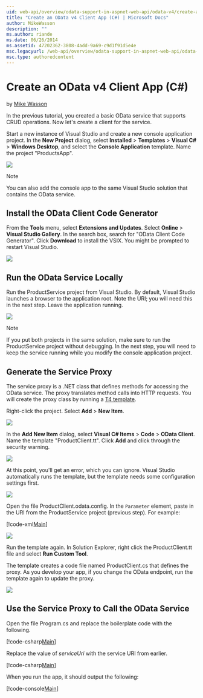 ```yaml
---
uid: web-api/overview/odata-support-in-aspnet-web-api/odata-v4/create-an-odata-v4-client-app
title: "Create an OData v4 Client App (C#) | Microsoft Docs"
author: MikeWasson
description: ""
ms.author: riande
ms.date: 06/26/2014
ms.assetid: 47202362-3808-4add-9a69-c9d1f91d5e4e
msc.legacyurl: /web-api/overview/odata-support-in-aspnet-web-api/odata-v4/create-an-odata-v4-client-app
msc.type: authoredcontent
---
```

Create an OData v4 Client App (C#)
====================
by [Mike Wasson](https://github.com/MikeWasson)

In the previous tutorial, you created a basic OData service that supports CRUD operations. Now let's create a client for the service.

Start a new instance of Visual Studio and create a new console application project. In the **New Project** dialog, select **Installed** &gt; **Templates** &gt; **Visual C#** &gt; **Windows Desktop**, and select the **Console Application** template. Name the project &quot;ProductsApp&quot;.

![](create-an-odata-v4-client-app/_static/image1.png)

> [!NOTE]
> You can also add the console app to the same Visual Studio solution that contains the OData service.


## Install the OData Client Code Generator

From the **Tools** menu, select **Extensions and Updates**. Select **Online** &gt; **Visual Studio Gallery**. In the search box, search for &quot;OData Client Code Generator&quot;. Click **Download** to install the VSIX. You might be prompted to restart Visual Studio.

[![](create-an-odata-v4-client-app/_static/image3.png)](create-an-odata-v4-client-app/_static/image2.png)

## Run the OData Service Locally

Run the ProductService project from Visual Studio. By default, Visual Studio launches a browser to the application root. Note the URI; you will need this in the next step. Leave the application running.

![](create-an-odata-v4-client-app/_static/image4.png)

> [!NOTE]
> If you put both projects in the same solution, make sure to run the ProductService project without debugging. In the next step, you will need to keep the service running while you modify the console application project.


## Generate the Service Proxy

The service proxy is a .NET class that defines methods for accessing the OData service. The proxy translates method calls into HTTP requests. You will create the proxy class by running a [T4 template](https://msdn.microsoft.com/library/bb126445.aspx).

Right-click the project. Select **Add** &gt; **New Item**.

![](create-an-odata-v4-client-app/_static/image5.png)

In the **Add New Item** dialog, select **Visual C# Items** &gt; **Code** &gt; **OData Client**. Name the template &quot;ProductClient.tt&quot;. Click **Add** and click through the security warning.

[![](create-an-odata-v4-client-app/_static/image7.png)](create-an-odata-v4-client-app/_static/image6.png)

At this point, you'll get an error, which you can ignore. Visual Studio automatically runs the template, but the template needs some configuration settings first.

[![](create-an-odata-v4-client-app/_static/image9.png)](create-an-odata-v4-client-app/_static/image8.png)

Open the file ProductClient.odata.config. In the `Parameter` element, paste in the URI from the ProductService project (previous step). For example:

[!code-xml[Main](create-an-odata-v4-client-app/samples/sample1.xml)]

[![](create-an-odata-v4-client-app/_static/image11.png)](create-an-odata-v4-client-app/_static/image10.png)

Run the template again. In Solution Explorer, right click the ProductClient.tt file and select **Run Custom Tool**.

The template creates a code file named ProductClient.cs that defines the proxy. As you develop your app, if you change the OData endpoint, run the template again to update the proxy.

![](create-an-odata-v4-client-app/_static/image12.png)

## Use the Service Proxy to Call the OData Service

Open the file Program.cs and replace the boilerplate code with the following.

[!code-csharp[Main](create-an-odata-v4-client-app/samples/sample2.cs)]

Replace the value of *serviceUri* with the service URI from earlier.

[!code-csharp[Main](create-an-odata-v4-client-app/samples/sample3.cs)]

When you run the app, it should output the following:

[!code-console[Main](create-an-odata-v4-client-app/samples/sample4.cmd)]
